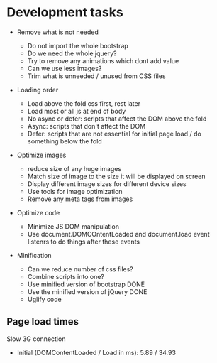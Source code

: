 # Development tasks

- Remove what is not needed
	- Do not import the whole bootstrap
	- Do we need the whole jquery?
	- Try to remove any animations which dont add value
	- Can we use less images?
	- Trim what is unneeded / unused from CSS files


- Loading order
	- Load above the fold css first, rest later
	- Load most or all js at end of body
	- No async or defer: scripts that affect the DOM above the fold
	- Async: scripts that don't affect the DOM
	- Defer: scripts that are not essential for initial page load / do something below the fold


- Optimize images
	- reduce size of any huge images
	- Match size of image to the size it will be displayed on screen
	- Display different image sizes for different device sizes
	- Use tools for image optimization
	- Remove any meta tags from images

- Optimize code
	- Minimize JS DOM manipulation
	- Use document.DOMCOntentLoaded and document.load event listenrs to do things after these events

- Minification
	- Can we reduce number of css files?
	- Combine scripts into one?
	- Use minified version of bootstrap DONE
	- Use the minified version of jQuery DONE
	- Uglify code

## Page load times

Slow 3G connection
- Initial (DOMContentLoaded / Load in ms): 5.89 / 34.93